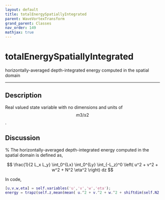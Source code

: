 ```yaml
---
layout: default
title: totalEnergySpatiallyIntegrated
parent: WaveVortexTransform
grand_parent: Classes
nav_order: 149
mathjax: true
---
```


#  totalEnergySpatiallyIntegrated

horizontally-averaged depth-integrated energy computed in the spatial domain


---

## Description
Real valued state variable with no dimensions and units of $$m3/s2$$.

## Discussion
% 
The horizontally-averaged depth-integrated energy computed in the spatial domain is defined as,

$$
\frac{1}{2 L_x L_y} \int_0^{Lx} \int_0^{Ly} \int_{-L_z}^0 \left( u^2 + v^2 + w^2 + N^2 \eta^2 \right) dz
$$

In code,

```matlab
[u,v,w,eta] = self.variables('u','v','w','eta');
energy = trapz(self.z,mean(mean( u.^2 + v.^2 + w.^2 + shiftdim(self.N2,-2).*eta.*eta, 1 ),2 ) )/2;
```

